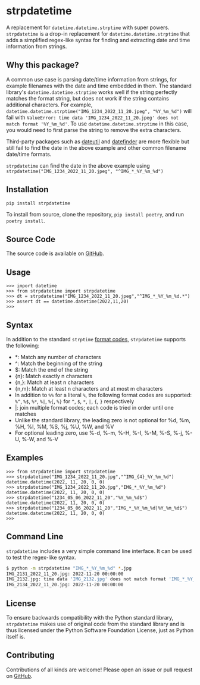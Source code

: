 # strpdatetime

A replacement for `datetime.datetime.strptime` with super powers. `strpdatetime` is a drop-in replacement for `datetime.datetime.strptime` that adds a simplified regex-like syntax for finding and extracting date and time information from strings.

## Why this package?

A common use case is parsing date/time information from strings, for example filenames with
the date and time embedded in them. The standard library's `datetime.datetime.strptime` works
well if the string perfectly matches the format string, but does not work if the string
contains additional characters. For example, `datetime.datetime.strptime("IMG_1234_2022_11_20.jpeg", "%Y_%m_%d")` will fail with `ValueError: time data 'IMG_1234_2022_11_20.jpeg' does not match format '%Y_%m_%d'`. To use `datetime.datetime.strptime` in this case, you would need to first parse the string to remove the extra characters.

Third-party packages such as [dateutil](https://github.com/dateutil/dateutil) and [datefinder](https://github.com/akoumjian/datefinder) are more flexible but still fail to find the date in the above example and other common filename date/time formats.

`strpdatetime` can find the date in the above example using `strpdatetime("IMG_1234_2022_11_20.jpeg", "^IMG_*_%Y_%m_%d")`

## Installation

`pip install strpdatetime`

To install from source, clone the repository, `pip install poetry`, and run `poetry install`.

## Source Code

The source code is available on [GitHub](https://github.com/RhetTbull/strpdatetime).

## Usage

```pycon
>>> import datetime
>>> from strpdatetime import strpdatetime
>>> dt = strpdatetime("IMG_1234_2022_11_20.jpeg","^IMG_*_%Y_%m_%d.*")
>>> assert dt == datetime.datetime(2022,11,20)
>>>
```

## Syntax

In addition to the standard `strptime` [format codes](https://docs.python.org/3/library/datetime.html#strftime-and-strptime-format-codes), `strpdatetime` supports the following:

- *: Match any number of characters
- ^: Match the beginning of the string
- $: Match the end of the string
- {n}: Match exactly n characters
- {n,}: Match at least n characters
- {n,m}: Match at least n characters and at most m characters
- In addition to `%%` for a literal `%`, the following format codes are supported:
    `%^`, `%$`, `%*`, `%|`, `%{`, `%}` for `^`, `$`, `*`, `|`, `{`, `}` respectively
- |: join multiple format codes; each code is tried in order until one matches
- Unlike the standard library, the leading zero is not optional for %d, %m, %H, %I, %M, %S, %j, %U, %W, and %V
- For optional leading zero, use %-d, %-m, %-H, %-I, %-M, %-S, %-j, %-U, %-W, and %-V

## Examples

```pycon
>>> from strpdatetime import strpdatetime
>>> strpdatetime("IMG_1234_2022_11_20.jpg","^IMG_{4}_%Y_%m_%d")
datetime.datetime(2022, 11, 20, 0, 0)
>>> strpdatetime("IMG_1234_2022_11_20.jpg","IMG_*_%Y_%m_%d")
datetime.datetime(2022, 11, 20, 0, 0)
>>> strpdatetime("1234_05_06_2022_11_20","%Y_%m_%d$")
datetime.datetime(2022, 11, 20, 0, 0)
>>> strpdatetime("1234_05_06_2022_11_20","IMG_*_%Y_%m_%d|%Y_%m_%d$")
datetime.datetime(2022, 11, 20, 0, 0)
>>>
```

## Command Line

`strpdatetime` includes a very simple command line interface. It can be used to test the regex-like syntax.

```bash
$ python -m strpdatetime "IMG_*_%Y_%m_%d" *.jpg
IMG_2131_2022_11_20.jpg: 2022-11-20 00:00:00
IMG_2132.jpg: time data 'IMG_2132.jpg' does not match format 'IMG_*_%Y_%m_%d'
IMG_2134_2022_11_20.jpg: 2022-11-20 00:00:00
```

## License

To ensure backwards compatibility with the Python standard library, `strpdatetime` makes use of original code from the standard library and is thus licensed under the Python Software Foundation License, just as Python itself is.

## Contributing

Contributions of all kinds are welcome! Please open an issue or pull request on [GitHub](https://github.com/RhetTbull/strpdatetime).
